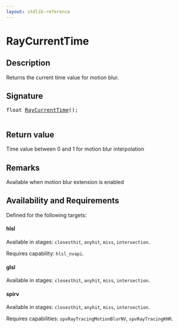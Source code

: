 ```yaml
---
layout: stdlib-reference
---
```


# RayCurrentTime

## Description

Returns the current time value for motion blur.



## Signature 

<pre>
<span class="code_keyword">float</span> <a href="raycurrenttime-03a.md">RayCurrentTime</a>();

</pre>

## Return value
Time value between 0 and 1 for motion blur interpolation

## Remarks
Available when motion blur extension is enabled


## Availability and Requirements

Defined for the following targets:

#### hlsl
Available in stages: `closesthit`, `anyhit`, `miss`, `intersection`.

Requires capability: `hlsl_nvapi`.
#### glsl
Available in stages: `closesthit`, `anyhit`, `miss`, `intersection`.

#### spirv
Available in stages: `closesthit`, `anyhit`, `miss`, `intersection`.

Requires capabilities: `spvRayTracingMotionBlurNV`, `spvRayTracingKHR`.



<script>
// Fix .md links to .html when on ReadTheDocs
if (window.location.hostname.includes('readthedocs') || 
    window.location.hostname.includes('rtfd.io')) {
  document.addEventListener('DOMContentLoaded', function() {
    const links = document.querySelectorAll('a');
    links.forEach(link => {
      const href = link.getAttribute('href');
      if (href && href.includes('.md')) {
        // This regex will handle .md links with or without fragment identifiers or query parameters
        link.href = link.href.replace(/(.+)\.md(#[^?]*)?(\?.*)?$/, '$1.html$2$3');
      }
    });
  });
}
</script>
